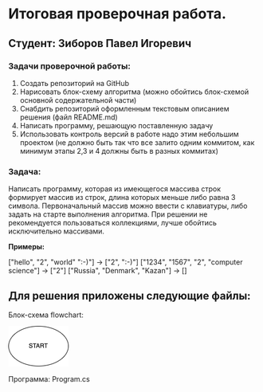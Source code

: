 # Итоговая проверочная работа.
## Студент: Зиборов Павел Игоревич
### Задачи проверочной работы:

1. Создать репозиторий на GitHub
2. Нарисовать блок-схему алгоритма (можно обойтись блок-схемой основной содержательной части)
3. Снабдить репозиторий оформленным текстовым описанием решения (файл README.md)
4. Написать программу, решающую поставленную задачу
5. Использовать контроль версий в работе надо этим небольшим проектом (не должно быть так что все залито одним коммитом, как минимум этапы 2,3 и 4 должны быть в разных коммитах)

### **Задача:**
Написать программу, которая из имеющегося массива строк формирует массив из строк, длина которых меньше либо равна 3 символа. Первоначальный массив можно ввести с клавиатуры, либо задать на старте выполнения алгоритма. При решении не рекомендуется пользоваться коллекциями, лучше обойтись исключительно массивами.

**Примеры:**

["hello", "2", "world" ":-)"] -> ["2", ":-)"]
["1234", "1567", "2", "computer science"] -> ["2"]
["Russia", "Denmark", "Kazan"] -> []

## Для решения приложены следующие файлы:
Блок-схема flowchart:

![тут должна была быть блок-схема](flowchart.drawio.png)

Программа: Program.cs